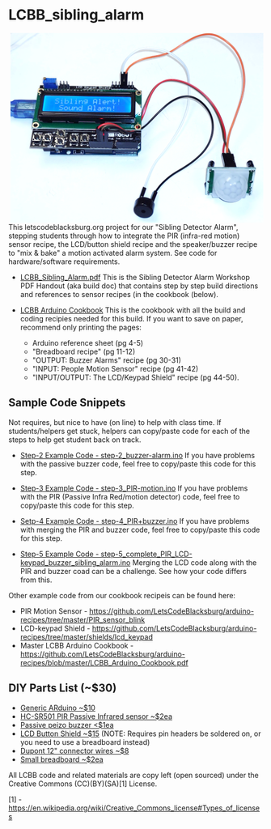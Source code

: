 # LCBB_sibling_alarm
<IMG src=/misc/LCD_shield_glamour-shot.jpg width=500 align=right>
This letscodeblacksburg.org project for our "Sibling Detector Alarm", stepping students through how to integrate the PIR (infra-red motion) sensor recipe, the LCD/button shield recipe and the speaker/buzzer recipe to "mix & bake" a motion activated alarm system. See code for hardware/software requirements.

* [LCBB_Sibling_Alarm.pdf](https://github.com/LetsCodeBlacksburg/arduino-recipes/blob/master/LCBB_Arduino_Cookbook.pdf)
This is the Sibling Detector Alarm Workshop PDF Handout (aka build doc) that contains step by step build directions and references to sensor recipes (in the cookbook (below).	

* [LCBB Arduino Cookbook](https://github.com/LetsCodeBlacksburg/arduino-recipes/blob/master/LCBB_Arduino_Cookbook.pdf)
This is the cookbook with all the build and coding recipies needed for this build. If you want to save on paper, recommend only printing the pages:
  * Arduino reference sheet (pg 4-5)
  * "Breadboard recipe" (pg 11-12)
  * "OUTPUT: Buzzer Alarms" recipe (pg 30-31)
  * "INPUT: People Motion Sensor" recipe (pg 41-42)
  * "INPUT/OUTPUT: The LCD/Keypad Shield" recipe (pg 44-50).

## Sample Code Snippets
Not requires, but nice to have (on line) to help with class time. If students/helpers get stuck, helpers can copy/paste code for each of the steps to help get student back on track.

* [Step-2 Example Code - step-2_buzzer-alarm.ino](https://github.com/LetsCodeBlacksburg/LCBB_sibling_alarm/blob/master/step-2_buzzer-alarm.ino) If you have problems with the passive buzzer code, feel free to copy/paste this code for this step.

* [Step-3 Example Code - step-3_PIR-motion.ino](https://github.com/LetsCodeBlacksburg/LCBB_sibling_alarm/blob/master/step-3_PIR-motion.ino)
If you have problems with the PIR (Passive Infra Red/motion detector) code, feel free to copy/paste this code for this step.

* [Setp-4 Example Code - step-4_PIR+buzzer.ino](https://github.com/LetsCodeBlacksburg/LCBB_sibling_alarm/blob/master/step-4_PIR%2Bbuzzer.ino)
If you have problems with merging the PIR and buzzer code, feel free to copy/paste this code for this step.

* [Step-5 Example Code - step-5_complete_PIR_LCD-keypad_buzzer_sibling_alarm.ino](https://github.com/LetsCodeBlacksburg/LCBB_sibling_alarm/blob/master/step-5_complete_PIR_LCD-keypad_buzzer_sibling_alarm.ino)
Merging the LCD code along with the PIR and buzzer coad can be a challenge. See how your code differs from this.

Other example code from our cookbook recipeis can be found here:
* PIR Motion Sensor - https://github.com/LetsCodeBlacksburg/arduino-recipes/tree/master/PIR_sensor_blink
* LCD-keypad Shield - https://github.com/LetsCodeBlacksburg/arduino-recipes/tree/master/shields/lcd_keypad
* Master LCBB Arduino Cookbook - https://github.com/LetsCodeBlacksburg/arduino-recipes/blob/master/LCBB_Arduino_Cookbook.pdf

## DIY Parts List (~$30)
* [Generic ARduino ~$10](https://www.amazon.com/dp/B07GDKLLMJ)
* [HC-SR501 PIR Passive Infrared sensor ~$2ea](https://www.amazon.com/dp/B012ZZ4LPM)
* [Passive peizo buzzer <$1ea](https://www.amazon.com/dp/B01GJLE5BS)
* [LCD Button Shield ~$15](https://www.amazon.com/dp/B006D903KE) (NOTE: Requires pin headers be soldered on, or you need to use a breadboard instead)
* [Dupont 12" connector wires ~$8](https://www.amazon.com/dp/B06XRV92ZB/)
* [Small breadboard ~$2ea](https://www.amazon.com/dp/B00LSG5BJK)

All LCBB code and related materials are copy left (open sourced) under the Creative Commons (CC)(BY)(SA)[1] License.

[1] - https://en.wikipedia.org/wiki/Creative_Commons_license#Types_of_licenses
